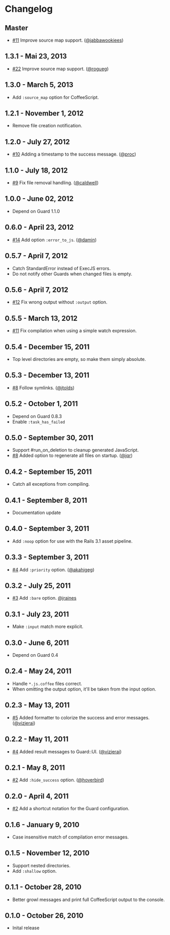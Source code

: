 # Changelog

## Master

- [#11](https://github.com/guard/guard-coffeescript/issues/11) Improve source map support. ([@jabbawookiees][])

## 1.3.1 - Mai 23, 2013

- [#22](https://github.com/netzpirat/guard-coffeescript/pull/22) Improve source map support. ([@rogueg][])

## 1.3.0 - March 5, 2013

- Add `:source_map` option for CoffeeScript.

## 1.2.1 - November 1, 2012

- Remove file creation notification.

## 1.2.0 - July 27, 2012

- [#10](https://github.com/guard/guard-coffeescript/pull/10) Adding a timestamp to the success message. ([@proc][])

## 1.1.0 - July 18, 2012

- [#9](https://github.com/guard/guard-coffeescript/pull/9) Fix file removal handling. ([@caldwell][])

## 1.0.0 - June 02, 2012

- Depend on Guard 1.1.0

## 0.6.0 - April 23, 2012

- [#14](https://github.com/netzpirat/guard-coffeescript/pull/14) Add option `:error_to_js`. ([@damin][])

## 0.5.7 - April 7, 2012

- Catch StandardError instead of ExecJS errors.
- Do not notify other Guards when changed files is empty.

## 0.5.6 - April 7, 2012

- [#12](https://github.com/netzpirat/guard-coffeescript/issues/12) Fix wrong output without `:output` option.

## 0.5.5 - March 13, 2012

- [#11](https://github.com/netzpirat/guard-coffeescript/issues/11) Fix compilation when using a simple watch expression.

## 0.5.4 - December 15, 2011

- Top level directories are empty, so make them simply absolute.

## 0.5.3 - December 13, 2011

- [#8](https://github.com/guard/guard-coffeescript/pull/8) Follow symlinks. ([@jtolds][])

## 0.5.2 - October 1, 2011

- Depend on Guard 0.8.3
- Enable `:task_has_failed`

## 0.5.0 - September 30, 2011

- Support #run_on_deletion to cleanup generated JavaScript.
- [#8](https://github.com/netzpirat/guard-coffeescript/pull/8) Added option to regenerate all files on startup. ([@jqr][])

## 0.4.2 - September 15, 2011

- Catch all exceptions from compiling.

## 0.4.1 - September 8, 2011

- Documentation update

## 0.4.0 - September 3, 2011

- Add `:noop` option for use with the Rails 3.1 asset pipeline.

## 0.3.3 - September 3, 2011

- [#4](https://github.com/guard/guard-coffeescript/pull/4) Add `:priority` option. ([@akahigeg][])

## 0.3.2 - July 25, 2011

- [#3](https://github.com/guard/guard-coffeescript/pull/3) Add `:bare` option. [@jraines][]

## 0.3.1 - July 23, 2011

- Make `:input` match more explicit.

## 0.3.0 - June 6, 2011

- Depend on Guard 0.4

## 0.2.4 - May 24, 2011

- Handle `*.js.coffee` files correct.
- When omitting the output option, it'll be taken from the input option.

## 0.2.3 - May 13, 2011

- [#5](https://github.com/netzpirat/guard-coffeescript/pull/5) Added formatter to colorize the success and error messages. ([@vizjerai][])

## 0.2.2 - May 11, 2011

- [#4](https://github.com/netzpirat/guard-coffeescript/pull/4) Added result messages to Guard::UI. ([@vizjerai][])

## 0.2.1 - May 8, 2011

- [#2](https://github.com/guard/guard-coffeescript/pull/2) Add `:hide_success` option. ([@hoverbird][])

## 0.2.0 - April 4, 2011

- [#2](https://github.com/netzpirat/guard-coffeescript/issues/2) Add a shortcut notation for the Guard configuration.

## 0.1.6 - January 9, 2010

- Case insensitive match of compilation error messages.

## 0.1.5 - November 12, 2010

- Support nested directories.
- Add `:shallow` option.

## 0.1.1 - October 28, 2010

- Better growl messages and print full CoffeeScript output to the console.

## 0.1.0 - October 26, 2010

- Inital release

[@MyD]: https://github.com/MyD
[@akahigeg]: https://github.com/akahigeg
[@caldwell]: https://github.com/caldwell
[@damin]: https://github.com/damin
[@hoverbird]: https://github.com/hoverbird
[@jabbawookiees]: https://github.com/jabbawookiees
[@jraines]: https://github.com/jraines
[@jqr]: https://github.com/jqr
[@jtolds]: https://github.com/jtolds
[@proc]: https://github.com/proc
[@rogueg]: https://github.com/rogueg
[@vizjerai]: https://github.com/vizjerai

